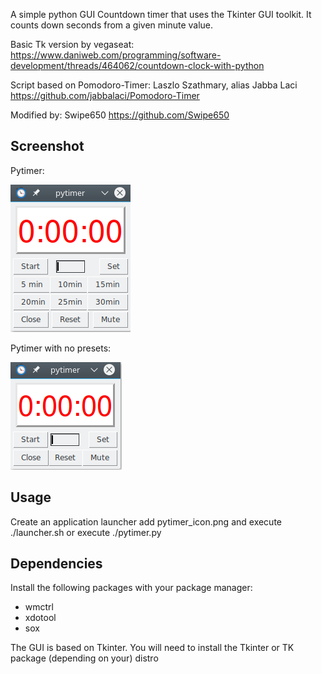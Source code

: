 A simple python GUI Countdown timer that uses the Tkinter GUI toolkit. It counts down seconds from a given minute value. 

Basic Tk version by vegaseat:
https://www.daniweb.com/programming/software-development/threads/464062/countdown-clock-with-python

Script based on Pomodoro-Timer:
Laszlo Szathmary, alias Jabba Laci https://github.com/jabbalaci/Pomodoro-Timer

Modified by: Swipe650 https://github.com/Swipe650

Screenshot
---------
Pytimer:

![pytimer](screenshot.png) 

Pytimer with no presets:

![pytimer with no presets](screenshot2.png)

Usage
-----

Create an application launcher add pytimer_icon.png and execute ./launcher.sh or execute ./pytimer.py

Dependencies
------------

Install the following packages with your package manager:
* wmctrl
* xdotool
* sox

The GUI is based on Tkinter. You will need to install the Tkinter or TK package (depending on your) distro


